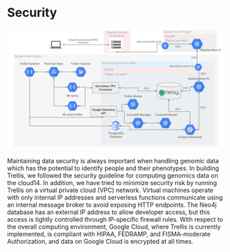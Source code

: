 # Security
![Trellis security pattern](images/trellis-supplemental-fig3-networking.png) 

Maintaining data security is always important when handling genomic data which has the potential to identify people and their phenotypes. In building Trellis, we followed the security guideline for computing genomics data on the cloud14. In addition, we have tried to minimize security risk by running Trellis on a virtual private cloud (VPC) network. Virtual machines operate with only internal IP addresses and serverless functions communicate using an internal message broker to avoid exposing HTTP endpoints. The Neo4j database has an external IP address to allow developer access, but this access is tightly controlled through IP-specific firewall rules. With respect to the overall computing environment, Google Cloud, where Trellis is currently implemented, is compliant with HIPAA, FEDRAMP, and FISMA-moderate Authorization, and data on Google Cloud is encrypted at all times.